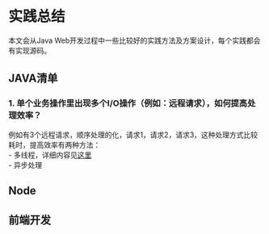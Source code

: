 # 实践总结
本文会从Java Web开发过程中一些比较好的实践方法及方案设计，每个实践都会有实现源码。
## JAVA清单
### 1. 单个业务操作里出现多个I/O操作（例如：远程请求），如何提高处理效率？
例如有3个远程请求，顺序处理的化，请求1，请求2，请求3，这种处理方式比较耗时，提高效率有两种方法：  
    - 多线程，详细内容见[这里](docs/java/多个远程请求操作并发并行处理-多线程版.md)  
    - 异步处理
## Node

## 前端开发